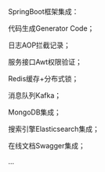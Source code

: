 SpringBoot框架集成：

代码生成Generator Code；

日志AOP拦截记录；

服务接口Awt权限验证；

Redis缓存+分布式锁；

消息队列Kafka；

MongoDB集成；

搜索引擎Elasticsearch集成；

在线文档Swagger集成；

...
